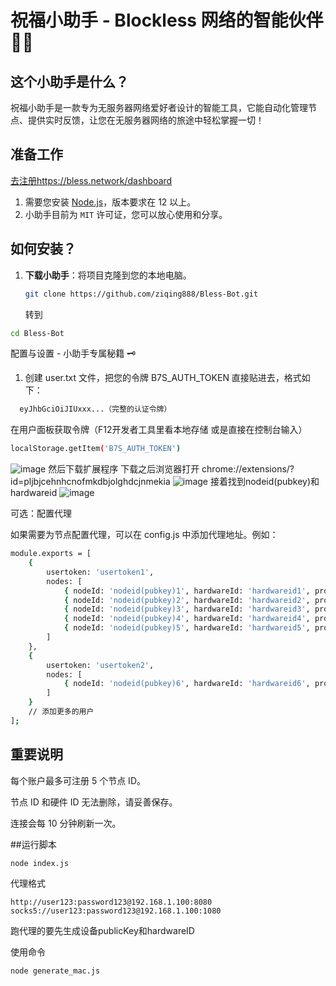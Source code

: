 # 祝福小助手 - Blockless 网络的智能伙伴 🤖🎉

## 这个小助手是什么？
祝福小助手是一款专为无服务器网络爱好者设计的智能工具，它能自动化管理节点、提供实时反馈，让您在无服务器网络的旅途中轻松掌握一切！



## 准备工作
[去注册https://bless.network/dashboard](https://bless.network/dashboard?ref=5KEMTP)
1. 需要您安装 [Node.js](https://nodejs.org/)，版本要求在 12 以上。
2. 小助手目前为 `MIT` 许可证，您可以放心使用和分享。

## 如何安装？
1. **下载小助手**：将项目克隆到您的本地电脑。
   ```bash
   git clone https://github.com/ziqing888/Bless-Bot.git
    ```
   转到
 ```bash
 cd Bless-Bot
  ```
配置与设置 - 小助手专属秘籍 🗝️
1. 创建 user.txt 文件，把您的令牌 B7S_AUTH_TOKEN 直接贴进去，格式如下：
 ```bash
   eyJhbGciOiJIUxxx...（完整的认证令牌）

 ```
在用户面板获取令牌（F12开发者工具里看本地存储 或是直接在控制台输入）
```bash
localStorage.getItem('B7S_AUTH_TOKEN')
  ```
![image](https://github.com/user-attachments/assets/d885bd81-30bb-4911-8204-04936263f8d6)
然后下载扩展程序
下载之后浏览器打开 chrome://extensions/?id=pljbjcehnhcnofmkdbjolghdcjnmekia
![image](https://github.com/user-attachments/assets/eb7074be-7520-49e9-8c73-aa51d05f897c)
接着找到nodeid(pubkey)和hardwareid
![image](https://github.com/user-attachments/assets/072fac55-d32e-4029-846e-c9329938aeee)

 可选：配置代理

如果需要为节点配置代理，可以在 config.js 中添加代理地址。例如：
```bash
module.exports = [
    {
        usertoken: 'usertoken1',
        nodes: [
            { nodeId: 'nodeid(pubkey)1', hardwareId: 'hardwareid1', proxy: 'proxy1' },
            { nodeId: 'nodeid(pubkey)2', hardwareId: 'hardwareid2', proxy: 'proxy2' },
            { nodeId: 'nodeid(pubkey)3', hardwareId: 'hardwareid3', proxy: 'proxy3' },
            { nodeId: 'nodeid(pubkey)4', hardwareId: 'hardwareid4', proxy: 'proxy4' },
            { nodeId: 'nodeid(pubkey)5', hardwareId: 'hardwareid5', proxy: 'proxy5' }
        ]
    },
    {
        usertoken: 'usertoken2',
        nodes: [
            { nodeId: 'nodeid(pubkey)6', hardwareId: 'hardwareid6', proxy: 'proxy6' }
        ]
    }
    // 添加更多的用户
];
```

## 重要说明
每个账户最多可注册 5 个节点 ID。

节点 ID 和硬件 ID 无法删除，请妥善保存。

连接会每 10 分钟刷新一次。

##运行脚本
```bash
node index.js
```
代理格式
```
http://user123:password123@192.168.1.100:8080
socks5://user123:password123@192.168.1.100:1080
```
跑代理的要先生成设备publicKey和hardwareID

使用命令
```bash
node generate_mac.js
 ```
